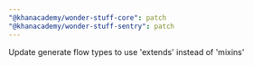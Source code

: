 ```yaml
---
"@khanacademy/wonder-stuff-core": patch
"@khanacademy/wonder-stuff-sentry": patch
---
```


Update generate flow types to use 'extends' instead of 'mixins'
